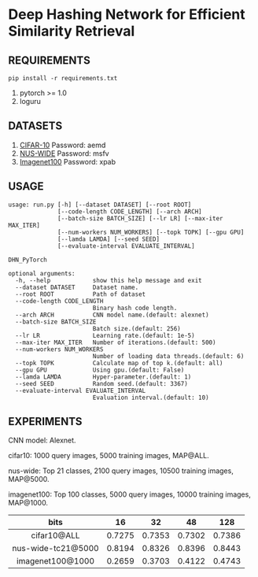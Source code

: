 # Deep Hashing Network for Efficient Similarity Retrieval

## REQUIREMENTS
`pip install -r requirements.txt`

1. pytorch >= 1.0
2. loguru

## DATASETS
1. [CIFAR-10](https://pan.baidu.com/s/1YJVe-tTfWTSKHMSYnxfjVg) Password: aemd
2. [NUS-WIDE](https://pan.baidu.com/s/1qVKFQz4_PbQX0CrSWwUwYw) Password: msfv
3. [Imagenet100](https://pan.baidu.com/s/17koNbdMLIYHgPFEFzjblvQ) Password: xpab

## USAGE
```
usage: run.py [-h] [--dataset DATASET] [--root ROOT]
              [--code-length CODE_LENGTH] [--arch ARCH]
              [--batch-size BATCH_SIZE] [--lr LR] [--max-iter MAX_ITER]
              [--num-workers NUM_WORKERS] [--topk TOPK] [--gpu GPU]
              [--lamda LAMDA] [--seed SEED]
              [--evaluate-interval EVALUATE_INTERVAL]

DHN_PyTorch

optional arguments:
  -h, --help            show this help message and exit
  --dataset DATASET     Dataset name.
  --root ROOT           Path of dataset
  --code-length CODE_LENGTH
                        Binary hash code length.
  --arch ARCH           CNN model name.(default: alexnet)
  --batch-size BATCH_SIZE
                        Batch size.(default: 256)
  --lr LR               Learning rate.(default: 1e-5)
  --max-iter MAX_ITER   Number of iterations.(default: 500)
  --num-workers NUM_WORKERS
                        Number of loading data threads.(default: 6)
  --topk TOPK           Calculate map of top k.(default: all)
  --gpu GPU             Using gpu.(default: False)
  --lamda LAMDA         Hyper-parameter.(default: 1)
  --seed SEED           Random seed.(default: 3367)
  --evaluate-interval EVALUATE_INTERVAL
                        Evaluation interval.(default: 10)
```

## EXPERIMENTS
CNN model: Alexnet.

cifar10: 1000 query images, 5000 training images, MAP@ALL.

nus-wide: Top 21 classes, 2100 query images, 10500 training images, MAP@5000.

imagenet100: Top 100 classes, 5000 query images, 10000 training images, MAP@1000.

 bits | 16 | 32 | 48 | 128
   :-:   |  :-:    |   :-:   |   :-:   |   :-:   
cifar10@ALL | 0.7275 | 0.7353 | 0.7302 | 0.7386
nus-wide-tc21@5000 | 0.8194 | 0.8326 | 0.8396 | 0.8443
imagenet100@1000 | 0.2659 | 0.3703 | 0.4122 | 0.4743

